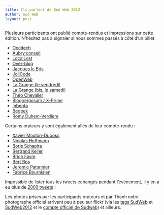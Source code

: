 ```yaml
---
title: Ils parlent de Sud Web 2012
author: Sud Web
layout: post
---
```


Plusieurs participants ont publié compte-rendus et impressions sur cette édition. N&rsquo;hésitez pas à signaler si nous sommes passés à côté d&rsquo;un billet.

  * [Occitech][1]
  * [Aubry conseil][2]
  * [LocalLost][3]
  * [Over-blog][4]
  * [Jacques le Bris][5]
  * <a href="http://jolicode.com/blog/notre-retour-sur-sudweb-a-toulouse" target="_blank">JoliCode</a>
  * <a href="http://openweb.eu.org/" target="_blank">OpenWeb</a>
  * <a href="http://www.la-grange.net/2012/05/25/sudweb" target="_blank">La Grange (le vendredi)</a>
  * <a href="http://www.la-grange.net/2012/05/26/sudweb" target="_blank">La Grange (bis, le samedi)</a>
  * <a href="http://www.theochevalier.fr/index.php?page=6&article=5&lang=fr" target="_blank">Théo Chevalier</a>
  * <a href="http://www.blogoergosum.com/31600-sud-web-2012-retour-dexperience" target="_blank">Blogoergosum / X-Prime</a>
  * <a href="http://www.inbenta.com/fr/blog/item/273-inbenta-was-at-sudweb-toulouse.html" target="_blank">Inbenta</a>
  * <a href="http://www.begeek.fr/bilan-de-la-conference-sudweb-2012-a-toulouse-62251" target="_blank">Begeek</a>
  * <a href="http://www.programmez.com/magazine_articles.php?titre=SudWeb-2012--la-conference-web-de-l%C2%92annee&id_article=1723&magazine=154" target="_blank">Romy Duhem-Verdière</a>

Certains orateurs y sont également allés de leur compte-rendu :

  * [Xavier Mouton-Dubosc][6]
  * [Nicolas Hoffmann][7]
  * [Boris Schapira][8]
  * [Bertrand Keller][9]
  * <a href="http://pelmel.org/dotclear.php/post/2012/06/01/Ce-que-je-voulais-dire-%C3%A0-Sud-Web" target="_blank">Brice Favre</a>
  * <a href="http://www.w3.org/QA/2012/06/back_from_the_sud_web_2012_con.html" target="_blank">Bert Bos</a>
  * <a href="http://hacks.mozilla.org/2012/06/mozilla-at-sudweb-2012-france/" target="_blank">Jeremie Patonnier</a>
  * <a href="http://web-quality.over-blog.com/sudweb-2012-j-y-etais-et-vous" target="_blank">Fabrice Bournisien</a>

Impossible de lister tous les tweets échangés pendant l&rsquo;événement, il y en a eu plus de [2000 tweets][10] !

Les photos prises par les participants orateurs et par Thanh notre photographe officiel arrivent peu à peu sur flickr (via les [tags SudWeb][11] et [SudWeb2012][12] et le [compte officiel de Sudweb][13]) et ailleurs.

 [1]: http://blog.occi-tech.com/2012/05/sudweb-2012-notre-retour/
 [2]: http://www.aubryconseil.com/post/L-elaboratoire-de-Sud-Web
 [3]: http://locallost.net/?p=848
 [4]: http://dev.over-blog-kiwi.com/sudweb
 [5]: http://www.jacques-le-bris.fr/article-sudweb-a-toulouse-les-25-26-mai-2012-105860127.html
 [6]: http://dascritch.net/post/2012/05/29/Bref-j-ai-fait-ma-pr%C3%A9sentation-%C3%A0-Sud-Web
 [7]: http://www.nicolas-hoffmann.net/source/1482-Sud-Web-2012-j-y-etais.html
 [8]: http://borisschapira.com/blog/sudweb2012-opera-dragonfly-search-form-is-great/
 [9]: http://www.bertrandkeller.info/2012/05/28/3081-ma-presentation-integrateur-leve-toi-et-concois-a-sudweb/
 [10]: https://twitter.com/search/sudweb
 [11]: http://www.flickr.com/tags/sudweb/
 [12]: http://www.flickr.com/tags/sudweb2012/
 [13]: http://www.flickr.com/photos/sudweb/
